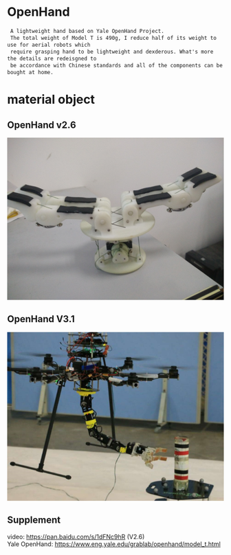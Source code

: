 # OpenHand
     A lightweight hand based on Yale OpenHand Project.
     The total weight of Model T is 490g, I reduce half of its weight to use for aerial robots which 
     require grasping hand to be lightweight and dexderous. What's more the details are redeisgned to 
     be accordance with Chinese standards and all of the components can be bought at home.

# material object
## OpenHand v2.6
![v2.6](https://github.com/marooncn/OpenHand/blob/master/v2.6.jpg) <br>
## OpenHand V3.1
![v3.1](https://github.com/marooncn/OpenHand/blob/master/v3.1.jpg)
## Supplement
video: https://pan.baidu.com/s/1dFNc9hR (V2.6) <br>
Yale OpenHand: https://www.eng.yale.edu/grablab/openhand/model_t.html
